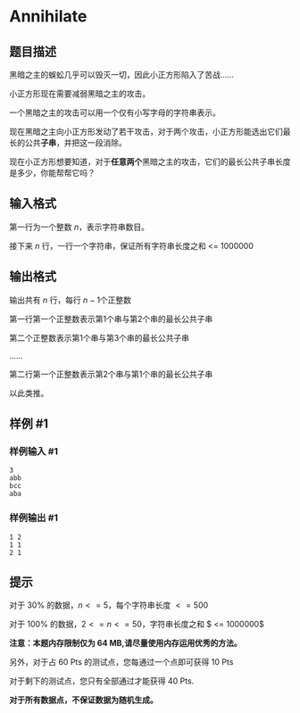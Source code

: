 # Annihilate

## 题目描述

黑暗之主的蜈蚣几乎可以毁灭一切，因此小正方形陷入了苦战……

小正方形现在需要减弱黑暗之主的攻击。

一个黑暗之主的攻击可以用一个仅有小写字母的字符串表示。

现在黑暗之主向小正方形发动了若干攻击，对于两个攻击，小正方形能选出它们最长的公共**子串**，并把这一段消除。

现在小正方形想要知道，对于**任意两个**黑暗之主的攻击，它们的最长公共子串长度是多少，你能帮帮它吗？

## 输入格式

第一行为一个整数 $n$，表示字符串数目。

接下来 $n$ 行，一行一个字符串，保证所有字符串长度之和 <= 1000000



## 输出格式

输出共有 $n$ 行，每行 $n - 1$个正整数

第一行第一个正整数表示第1个串与第2个串的最长公共子串

第二个正整数表示第1个串与第3个串的最长公共子串

……

第二行第一个正整数表示第2个串与第1个串的最长公共子串

以此类推。

## 样例 #1

### 样例输入 #1
```
3
abb
bcc
aba
```

### 样例输出 #1

```
1 2
1 1
2 1
```

## 提示

对于 $30\%$ 的数据，$n <= 5$，每个字符串长度 $<= 500$

对于 $100\%$ 的数据，$2 <= n <= 50$，字符串长度之和 $ <= 1000000$

**注意：本题内存限制仅为 64 MB,请尽量使用内存运用优秀的方法。**

另外，对于占 60 Pts 的测试点，您每通过一个点即可获得 10 Pts

对于剩下的测试点，您只有全部通过才能获得 40 Pts.

**对于所有数据点，不保证数据为随机生成。**
